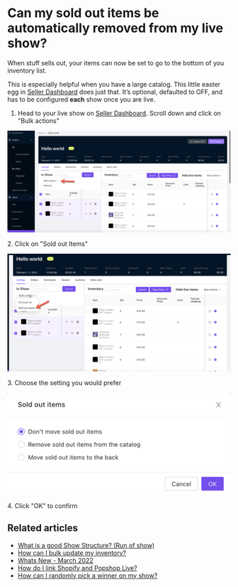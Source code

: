 # Can my sold out items be automatically removed from my live show?

When stuff sells out, your items can now be set to go to the bottom of you inventory list.

This is especially helpful when you have a large catalog. This little easter egg in [Seller Dashboard](https://dashboard.popshop.live/store/shows) does just that. It’s optional, defaulted to OFF, and has to be configured **each** show once you are live.

1. Head to your live show on [Seller Dashboard](https://dashboard.popshop.live/store/shows). Scroll down and click on "Bulk actions"

![](<../.gitbook/assets/image (8).png>)

2\.  Click on "Sold out Items"

![](<../.gitbook/assets/image (9).png>)

3\.  Choose the setting you would prefer

![](<../.gitbook/assets/image (10).png>)

4\.  Click "OK" to confirm

## Related articles

* [What is a good Show Structure? (Run of show)](https://jamble.gitbook.io/popshop-live/hosting-and-after-your-show/what-is-a-good-show-structure-run-of-show)
* [How can I bulk update my inventory?](https://jamble.gitbook.io/popshop-live/inventory/how-can-i-bulk-update-my-inventory)
* [Whats New - March 2022](https://jamble.gitbook.io/popshop-live/whats-new-this-month/announcements-2022/whats-new-march-2022)
* [How do I link Shopify and Popshop Live?](https://jamble.gitbook.io/popshop-live/inventory/how-do-i-link-shopify-and-popshop-live)
* [How can I randomly pick a winner on my show?](https://jamble.gitbook.io/popshop-live/hosting-and-after-your-show/how-can-i-randomly-pick-a-winner-on-my-show)
